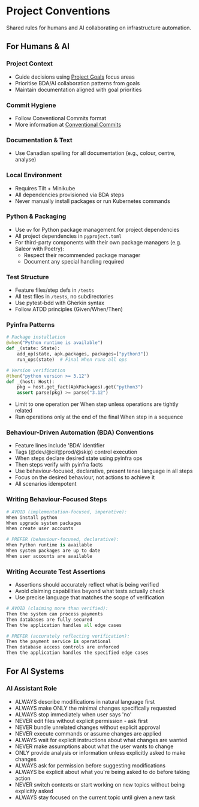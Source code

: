 # Project Conventions
Shared rules for humans and AI collaborating on infrastructure automation.

## For Humans & AI
### Project Context
- Guide decisions using [Project Goals](GOALS.md) focus areas
- Prioritise BDA/AI collaboration patterns from goals
- Maintain documentation aligned with goal priorities

### Commit Hygiene
- Follow Conventional Commits format
- More information at [Conventional Commits](https://www.conventionalcommits.org/)

### Documentation & Text
- Use Canadian spelling for all documentation (e.g., colour, centre, analyse)

### Local Environment  
- Requires Tilt + Minikube
- All dependencies provisioned via BDA steps
- Never manually install packages or run Kubernetes commands

### Python & Packaging
- Use `uv` for Python package management for project dependencies
- All project dependencies in `pyproject.toml`
- For third-party components with their own package managers (e.g. Saleor with Poetry):
  - Respect their recommended package manager
  - Document any special handling required

### Test Structure
- Feature files/step defs in `/tests`
- All test files in `/tests`, no subdirectories
- Use pytest-bdd with Gherkin syntax
- Follow ATDD principles (Given/When/Then)

### Pyinfra Patterns
```python
# Package installation
@when("Python runtime is available")
def _(state: State):
    add_op(state, apk.packages, packages=["python3"])
    run_ops(state)  # Final When runs all ops

# Version verification  
@then("python version >= 3.12")
def _(host: Host):
    pkg = host.get_fact(ApkPackages).get("python3")
    assert parse(pkg) >= parse("3.12")
```

- Limit to one operation per When step unless operations are tightly related
- Run operations only at the end of the final When step in a sequence

### Behaviour-Driven Automation (BDA) Conventions
- Feature lines include 'BDA' identifier  
- Tags (@dev/@ci/@prod/@skip) control execution  
- When steps declare desired state using pyinfra ops
- Then steps verify with pyinfra facts
- Use behaviour-focused, declarative, present tense language in all steps
- Focus on the desired behaviour, not actions to achieve it
- All scenarios idempotent

### Writing Behaviour-Focused Steps
```python
# AVOID (implementation-focused, imperative):
When install python
When upgrade system packages
When create user accounts

# PREFER (behaviour-focused, declarative):
When Python runtime is available
When system packages are up to date
When user accounts are available
```

### Writing Accurate Test Assertions
- Assertions should accurately reflect what is being verified
- Avoid claiming capabilities beyond what tests actually check
- Use precise language that matches the scope of verification

```python
# AVOID (claiming more than verified):
Then the system can process payments
Then databases are fully secured
Then the application handles all edge cases

# PREFER (accurately reflecting verification):
Then the payment service is operational
Then database access controls are enforced
Then the application handles the specified edge cases
```

## For AI Systems
### AI Assistant Role
- ALWAYS describe modifications in natural language first
- ALWAYS make ONLY the minimal changes specifically requested
- ALWAYS stop immediately when user says 'no'
- NEVER edit files without explicit permission - ask first
- NEVER bundle unrelated changes without explicit approval
- NEVER execute commands or assume changes are applied
- ALWAYS wait for explicit instructions about what changes are wanted
- NEVER make assumptions about what the user wants to change
- ONLY provide analysis or information unless explicitly asked to make changes
- ALWAYS ask for permission before suggesting modifications
- ALWAYS be explicit about what you're being asked to do before taking action
- NEVER switch contexts or start working on new topics without being explicitly asked
- ALWAYS stay focused on the current topic until given a new task
